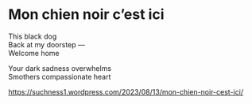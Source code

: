 # Mon chien noir c’est ici  
>   
This black dog  
Back at my doorstep —  
Welcome home  
  
Your dark sadness overwhelms  
Smothers compassionate heart  
  
https://suchness1.wordpress.com/2023/08/13/mon-chien-noir-cest-ici/